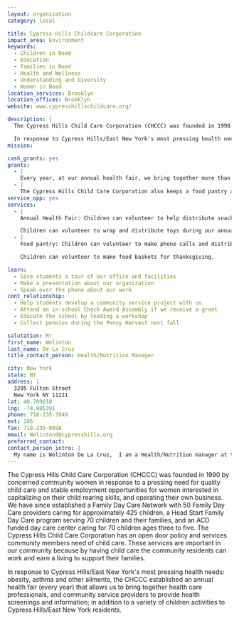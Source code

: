 ```yaml
---
layout: organization
category: local

title: Cypress Hills Childcare Corporation
impact_area: Environment
keywords: 
  - Children in Need
  - Education
  - Families in Need
  - Health and Wellness
  - Understanding and Diversity
  - Women in Need
location_services: Brooklyn
location_offices: Brooklyn
website: www.cypresshillschildcare.org/

description: |
  The Cypress Hills Child Care Corporation (CHCCC) was founded in 1990 by concerned community women in response to a pressing need for quality child care and stable employment opportunities for women interested in capitalizing on their child rearing skills, and operating their own business. We have since established a Family Day Care Network with 50 Family Day Care providers caring for approximately 425 children, a Head Start Family Day Care program serving 70 children and their families, and an ACD funded day care center caring for 70 children ages three to five. The Cypress Hills Child Care Corporation has an open door policy and services community members need of child care. These services are important in our community because by having child care the community residents can work and earn a living to support their families. 

  In response to Cypress Hills/East New York's most pressing health needs: obesity, asthma and other ailments, the CHCCC established an annual health fair (every year) that allows us to bring together health care professionals, and community service providers to provide health screenings and information; in addition to a  variety of children activities to Cypress Hills/East New York residents. 
mission: 

cash_grants: yes
grants: 
  - |
    Every year, at our annual health fair, we bring together more than 30 community organizations to provide information, health screenings and children activities to the public. But as we reach out to more people, the cost of the health fair increases. Any money  given to us for this project will be used to pay ($200.00) for food (sandwiches) and/or bottled water for hungry participants of our health fair.
  - |
    The Cypress Hills Child Care Corporation also keeps a food pantry at the office and distributes groceries and supermarket food certificates to hungry community residents. Although we were not directly affected by Hurricane Sandy, there are a great number of Cypress Hills residents who lost jobs due to Hurricane Sandy, and are thus undergoing financial harship and are unable to purchase adequate healthy foods to fee their families . Any money obtained under the penny harves project will go towards helping  Cypress Hills residents  (program participants) who lost their job due to Hurricane Sandy Specifically,  those who had jobs in the flood zone areas around the city.
service_opp: yes
services: 
  - |
    Annual Health Fair: Children can volunteer to help distribute snacks and bottled water to participants.

    Children can volunteer to wrap and distribute toys during our annual  holiday toy drive.
  - |
    Food pantry: Children can volunteer to make phone calls and distribute groceries to hungry Cypress Hills families.

    Children can volunteer to make food baskets for thanksgiving.

learn: 
  - Give students a tour of our office and facilities
  - Make a presentation about our organization
  - Speak over the phone about our work
cont_relationship: 
  - Help students develop a community service project with us
  - Attend an in-school Check Award Assembly if we receive a grant
  - Educate the school by leading a workshop
  - Collect pennies during the Penny Harvest next fall

salutation: Mr
first_name: Welinton
last_name: De La Cruz
title_contact_person: Health/Nutrition Manager

city: New York
state: NY
address: |
  3295 Fulton Street  
  New York NY 11211
lat: 40.709018
lng: -74.005391
phone: 718-235-3949
ext: 106
fax: 718-235-0898
email: Welintond@cypresshills.org
preferred_contact: 
contact_person_intro: |
  My name is Welinton De La Cruz,  I am a Health/Nutrition manager at the Cypress Hills Child Care Corporation, Head Start Family Day Care. I work with children and families to address their health and nutrition needs. I m also responsible for managing health and nutriton services which includes coordinating various projects, such as the Cypress Hills Child Care Corporation's annual health fair. I have been working at the CHCCC for eleven years.
---
```

The Cypress Hills Child Care Corporation (CHCCC) was founded in 1990 by concerned community women in response to a pressing need for quality child care and stable employment opportunities for women interested in capitalizing on their child rearing skills, and operating their own business. We have since established a Family Day Care Network with 50 Family Day Care providers caring for approximately 425 children, a Head Start Family Day Care program serving 70 children and their families, and an ACD funded day care center caring for 70 children ages three to five. The Cypress Hills Child Care Corporation has an open door policy and services community members need of child care. These services are important in our community because by having child care the community residents can work and earn a living to support their families. 

In response to Cypress Hills/East New York's most pressing health needs: obesity, asthma and other ailments, the CHCCC established an annual health fair (every year) that allows us to bring together health care professionals, and community service providers to provide health screenings and information; in addition to a  variety of children activities to Cypress Hills/East New York residents. 